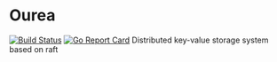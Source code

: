 # Ourea
[![Build Status](https://travis-ci.org/gtygo/Ourea.svg?branch=master)](https://travis-ci.org/gtygo/Ourea)
[![Go Report Card](https://goreportcard.com/badge/github.com/gtygo/Ourea)](https://goreportcard.com/report/github.com/gtygo/Ourea)
Distributed key-value storage system based on raft
